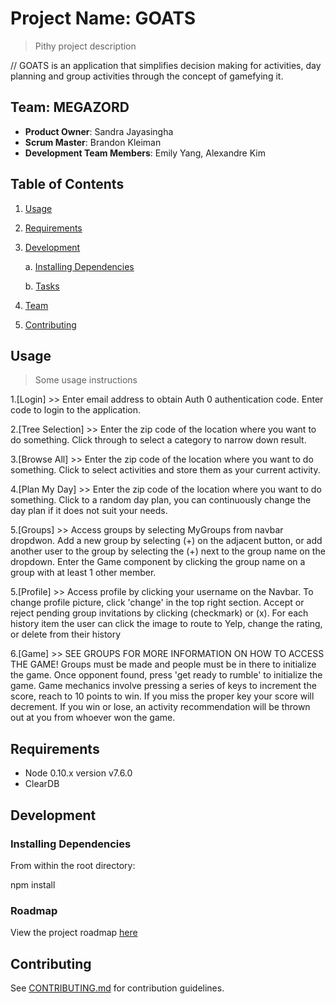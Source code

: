 # Project Name: GOATS

> Pithy project description

 // GOATS is an application that simplifies decision making for activities, day planning and group activities through the concept of gamefying it.

## Team: MEGAZORD

 - __Product Owner__: Sandra Jayasingha
 - __Scrum Master__: Brandon Kleiman
 - __Development Team Members__: Emily Yang, Alexandre Kim

## Table of Contents

1. [Usage](#Usage)

2. [Requirements](#requirements)

3. [Development](#development)

   a. [Installing Dependencies](#installing-dependencies)

   b. [Tasks](#tasks)
     
4. [Team](#team)

5. [Contributing](#contributing)

## Usage

> Some usage instructions

 1.[Login] >> Enter email address to obtain Auth 0 authentication code. Enter code to login to the application.
 
 2.[Tree Selection] >> Enter the zip code of the location where you want to do something. Click through to select a category to narrow down result.
 
 3.[Browse All] >> Enter the zip code of the location where you want to do something. Click to select activities and store them as your current activity.
 
 4.[Plan My Day] >> Enter the zip code of the location where you want to do something. Click to a random day plan, you can continuously change the day plan if it does not suit your needs.
 
 5.[Groups] >> 
  Access groups by selecting MyGroups from navbar dropdwon. Add a new group by selecting (+) on the adjacent button, or add another user to the group by selecting the (+) next to the group name on the dropdown. Enter the Game component by clicking the group name on a group with at least 1 other member.
  
 5.[Profile] >> 
  Access profile by clicking your username on the Navbar. To change profile picture, click 'change' in the top right section. Accept or reject pending group invitations by clicking (checkmark) or (x). For each history item the user can click the image to route to Yelp, change the rating, or delete from their history
  
 6.[Game] >> SEE GROUPS FOR MORE INFORMATION ON HOW TO ACCESS THE GAME! Groups must be made and people must be in there to initialize the game. Once opponent found, press 'get ready to rumble' to initialize the game. Game mechanics involve pressing a series of keys to increment the score, reach to 10 points to win. If you miss the proper key your score will decrement. If you win or lose, an activity recommendation will be thrown out at you from whoever won the game.


## Requirements

- Node 0.10.x version v7.6.0
- ClearDB

## Development

### Installing Dependencies

From within the root directory:

npm install


### Roadmap

View the project roadmap [here](LINK_TO_PROJECT_ISSUES)


## Contributing

See [CONTRIBUTING.md](CONTRIBUTING.md) for contribution guidelines.
